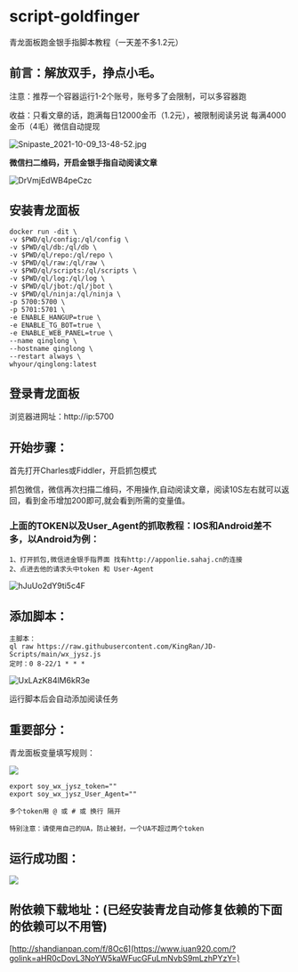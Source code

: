 # script-goldfinger

青龙面板跑金银手指脚本教程（一天差不多1.2元）


## 前言：解放双手，挣点小毛。

注意：推荐一个容器运行1-2个账号，账号多了会限制，可以多容器跑

收益：只看文章的话，跑满每日12000金币（1.2元），被限制阅读另说
每满4000金币（4毛）微信自动提现


![Snipaste_2021-10-09_13-48-52.jpg](https://i.loli.net/2021/10/09/KXhIYFqV3DoPxf5.jpg)


**微信扫二维码，开启金银手指自动阅读文章**

![DrVmjEdWB4peCzc](https://i.loli.net/2021/10/09/DrVmjEdWB4peCzc.jpg)

## 安装青龙面板
```
docker run -dit \
-v $PWD/ql/config:/ql/config \
-v $PWD/ql/db:/ql/db \
-v $PWD/ql/repo:/ql/repo \
-v $PWD/ql/raw:/ql/raw \
-v $PWD/ql/scripts:/ql/scripts \
-v $PWD/ql/log:/ql/log \
-v $PWD/ql/jbot:/ql/jbot \
-v $PWD/ql/ninja:/ql/ninja \
-p 5700:5700 \
-p 5701:5701 \
-e ENABLE_HANGUP=true \
-e ENABLE_TG_BOT=true \
-e ENABLE_WEB_PANEL=true \
--name qinglong \
--hostname qinglong \
--restart always \
whyour/qinglong:latest
```

## 登录青龙面板

浏览器进网址：http://ip:5700

## 开始步骤：

首先打开Charles或Fiddler，开启抓包模式

抓包微信，微信再次扫描二维码，不用操作,自动阅读文章，阅读10S左右就可以返回，看到金币增加200即可,就会看到所需的变量值。


### 上面的TOKEN以及User_Agent的抓取教程：IOS和Android差不多，以Android为例：

```
1、打开抓包,微信进金银手指界面 找有http://apponlie.sahaj.cn的连接
2、点进去他的请求头中token 和 User-Agent
```

![hJuUo2dY9ti5c4F](https://i.loli.net/2021/10/09/hJuUo2dY9ti5c4F.png)


## 添加脚本：

```
主脚本：
ql raw https://raw.githubusercontent.com/KingRan/JD-Scripts/main/wx_jysz.js
定时：0 8-22/1 * * *
```
![UxLAzK84lM6kR3e](https://i.loli.net/2021/10/09/UxLAzK84lM6kR3e.png)

运行脚本后会自动添加阅读任务


## 重要部分：

青龙面板变量填写规则：

![](https://www.juan920.com/wp-content/uploads/2021/10/89a47a9915fa.png)

```
export soy_wx_jysz_token=""
export soy_wx_jysz_User_Agent=""

多个token用 @ 或 # 或 换行 隔开

特别注意：请使用自己的UA，防止被封，一个UA不超过两个token
```


## 运行成功图：

![](https://www.juan920.com/wp-content/uploads/2021/10/3c54ff691157.png)


## 附依赖下载地址：(已经安装青龙自动修复依赖的下面的依赖可以不用管)

[http://shandianpan.com/f/8Oc6](https://www.juan920.com/?golink=aHR0cDovL3NoYW5kaWFucGFuLmNvbS9mLzhPYzY=)


